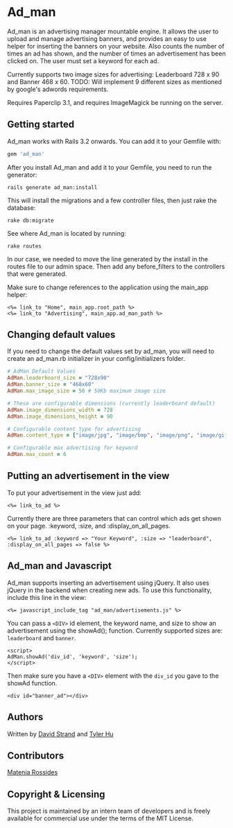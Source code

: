 Ad_man
======

Ad_man is an advertising manager mountable engine.  It allows the user to upload and manage advertising banners, and provides an easy to use helper for inserting the banners on your website.  Also counts the number of times an ad has shown, and the number of times an advertisement has been clicked on.  The user must set a keyword for each ad.

Currently supports two image sizes for advertising: Leaderboard 728 x 90 and Banner 468 x 60. 
TODO: Will implement 9 different sizes as mentioned by google's adwords requirements.

Requires Paperclip 3.1, and requires ImageMagick be running on the server.

## Getting started

Ad_man works with Rails 3.2 onwards. You can add it to your Gemfile with:

```ruby
gem 'ad_man'
```

After you install Ad_man and add it to your Gemfile, you need to run the generator:

```console
rails generate ad_man:install
```

This will install the migrations and a few controller files, then just rake the database:
```console
rake db:migrate
```

See where Ad_man is located by running: 
```console
rake routes
```

In our case, we needed to move the line generated by the install in the routes file to our admin space.  Then add any before_filters to the controllers that were generated.

Make sure to change references to the application using the main_app helper:
```erb
<%= link_to "Home", main_app.root_path %>
<%= link_to "Advertising", main_app.ad_man_path %>
```

## Changing default values

If you need to change the default values set by ad_man, you will need to create an ad_man.rb initializer in your config/initializers folder.  

```ruby
# AdMan Default Values
AdMan.leaderboard_size = "728x90"
AdMan.banner_size = "468x60"
AdMan.max_image_size = 50 # 50Kb maximum image size

# These are configurable dimensions (currently leaderboard default)
AdMan.image_dimensions_width = 728
AdMan.image_dimensions_height = 90

# Configurable content type for advertising
AdMan.content_type = ["image/jpg", "image/bmp", "image/png", "image/gif", "image/jpeg"]

# Configurable max advertising for keyword
AdMan.max_count = 6
```

## Putting an advertisement in the view

To put your advertisement in the view just add:
```erb
<%= link_to_ad %>
```
Currently there are three parameters that can control which ads get shown on your page.  :keyword, :size, and :display_on_all_pages.  
```erb
<%= link_to_ad :keyword => "Your Keyword", :size => "leaderboard", :display_on_all_pages => false %>
```

## Ad_man and Javascript
Ad_man supports inserting an advertisement using jQuery.  It also uses jQuery in the backend when creating new ads.  To use this functionality, include this line in the view:
```erb
<%= javascript_include_tag "ad_man/advertisements.js" %>
```

You can pass a `<DIV>` id element, the keyword name, and size to show an advertisement using the showAd(); function.  Currently supported sizes are: `leaderboard` and `banner`.  
```erb
<script>
AdMan.showAd('div_id', 'keyword', 'size');
</script>
```
Then make sure you have a `<DIV>` element with the `div_id` you gave to the showAd function.  
```erb
<div id="banner_ad"></div>
```

## Authors
Written by [David Strand](http://www.github.com/wspyder) and [Tyler Hu](http://www.github.com/tylerhu)

## Contributors
[Matenia Rossides](http://www.github.com/matenia)

## Copyright & Licensing
This project is maintained by an intern team of developers and is freely available for commercial use under the terms of the MIT License. 
